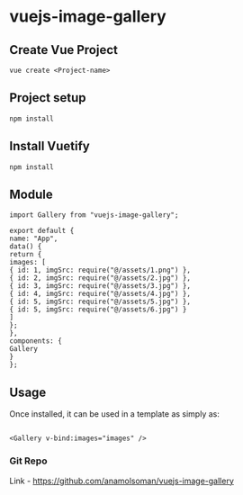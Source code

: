 # vuejs-image-gallery

## Create Vue Project

```
vue create <Project-name>
```

## Project setup

```
npm install
```

## Install Vuetify

```
npm install
```

## Module

```
import Gallery from "vuejs-image-gallery";
```

```
export default {
name: "App",
data() {
return {
images: [
{ id: 1, imgSrc: require("@/assets/1.png") },
{ id: 2, imgSrc: require("@/assets/2.jpg") },
{ id: 3, imgSrc: require("@/assets/3.jpg") },
{ id: 4, imgSrc: require("@/assets/4.jpg") },
{ id: 5, imgSrc: require("@/assets/5.jpg") },
{ id: 5, imgSrc: require("@/assets/6.jpg") }
]
};
},
components: {
Gallery
}
};

```

## Usage

Once installed, it can be used in a template as simply as:

```

<Gallery v-bind:images="images" />
```

### Git Repo

Link - https://github.com/anamolsoman/vuejs-image-gallery
